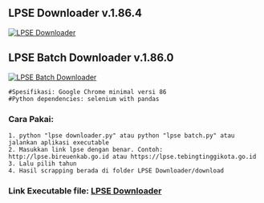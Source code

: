 ## LPSE Downloader v.1.86.4
<a href="https://ibb.co/WBNs2k4"><img src="https://i.ibb.co/DwPLR9H/lpse.png" alt="LPSE Downloader"></a>
## LPSE Batch Downloader v.1.86.0
<a href="https://ibb.co/5jWyk42"><img src="https://i.ibb.co/c8cHw3x/lpse.png" alt="LPSE Batch Downloader"></a>

```
#Spesifikasi: Google Chrome minimal versi 86
#Python dependencies: selenium with pandas
```

### Cara Pakai:
```
1. python "lpse downloader.py" atau python "lpse batch.py" atau jalankan aplikasi executable
2. Masukkan link lpse dengan benar. Contoh: http://lpse.bireuenkab.go.id atau https://lpse.tebingtinggikota.go.id
3. Lalu pilih tahun
4. Hasil scrapping berada di folder LPSE Downloader/download
```

### Link Executable file: <a href="https://bit.ly/LPSE_donloder">LPSE Downloader</a>
